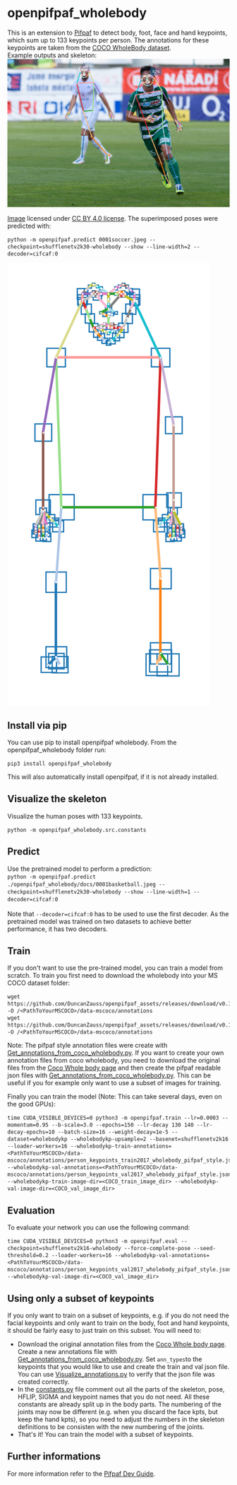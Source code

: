 # openpifpaf_wholebody
This is an extension to [Pifpaf](https://github.com/vita-epfl/openpifpaf) to detect body, foot, face and hand keypoints, which sum up to 133 keypoints per person. The annotations for these keypoints are taken from the [COCO WholeBody dataset](https://github.com/jin-s13/COCO-WholeBody). <br/> Example outputs and skeleton:
![Soccer players with superimposed predictions](/docs/0001soccer.jpeg.predictions.png)

[Image](https://de.wikipedia.org/wiki/Kamil_Vacek#/media/Datei:Kamil_Vacek_20200627.jpg) licensed under [CC BY 4.0 license](https://creativecommons.org/licenses/by/4.0/).
The superimposed poses were predicted with:
```
python -m openpifpaf.predict 0001soccer.jpeg --checkpoint=shufflenetv2k30-wholebody --show --line-width=2 --decoder=cifcaf:0
```

![Skeleton](/docs/skeleton_wholebody.png)

## Install via pip
You can use pip to install openpifpaf wholebody. From the openpifpaf_wholebody folder run:
```
pip3 install openpifpaf_wholebody
```
This will also automatically install openpifpaf, if it is not already installed.

## Visualize the skeleton
Visualize the human poses with 133 keypoints.
```
python -m openpifpaf_wholebody.src.constants
```

## Predict
Use the pretrained model to perform a prediction:<br/>
`python -m openpifpaf.predict ./openpifpaf_wholebody/docs/0001basketball.jpeg --checkpoint=shufflenetv2k30-wholebody --show --line-width=1 --decoder=cifcaf:0`
<br/> <br/> Note that `--decoder=cifcaf:0` has to be used to use the first decoder. As the pretrained model was trained on two datasets to achieve better performance, it has two decoders.

## Train
If you don't want to use the pre-trained model, you can train a model from scratch.
To train you first need to download the wholebody into your MS COCO dataset folder:
```
wget https://github.com/DuncanZauss/openpifpaf_assets/releases/download/v0.1.0/person_keypoints_train2017_wholebody_pifpaf_style.json -O /<PathToYourMSCOCO>/data-mscoco/annotations
wget https://github.com/DuncanZauss/openpifpaf_assets/releases/download/v0.1.0/person_keypoints_val2017_wholebody_pifpaf_style.json -O /<PathToYourMSCOCO>/data-mscoco/annotations
```
Note: The pifpaf style annotation files were create with [Get_annotations_from_coco_wholebody.py](/openpifpaf_wholebody/Helper_scripts/Get_annotations_from_coco_wholebody.py). If you want to create your own annotation files from coco wholebody, you need to download the original files from the [Coco Whole body page](https://github.com/jin-s13/COCO-WholeBody#download) and then create the pifpaf readable json files with [Get_annotations_from_coco_wholebody.py](/openpifpaf_wholebody/Helper_scripts/Get_annotations_from_coco_wholebody.py). This can be useful if you for example only want to use a subset of images for training.

Finally you can train the model (Note: This can take several days, even on the good GPUs):<br/>
```
time CUDA_VISIBLE_DEVICES=0 python3 -m openpifpaf.train --lr=0.0003 --momentum=0.95 --b-scale=3.0 --epochs=150 --lr-decay 130 140 --lr-decay-epochs=10 --batch-size=16 --weight-decay=1e-5 --dataset=wholebodykp --wholebodykp-upsample=2 --basenet=shufflenetv2k16 --loader-workers=16 --wholebodykp-train-annotations=<PathToYourMSCOCO>/data-mscoco/annotations/person_keypoints_train2017_wholebody_pifpaf_style.json --wholebodykp-val-annotations=<PathToYourMSCOCO>/data-mscoco/annotations/person_keypoints_val2017_wholebody_pifpaf_style.json --wholebodykp-train-image-dir=<COCO_train_image_dir> --wholebodykp-val-image-dir=<COCO_val_image_dir>
```

## Evaluation
To evaluate your network you can use the following command:<br/>
```
time CUDA_VISIBLE_DEVICES=0 python3 -m openpifpaf.eval --checkpoint=shufflenetv2k16-wholebody --force-complete-pose --seed-threshold=0.2 --loader-workers=16 --wholebodykp-val-annotations=<PathToYourMSCOCO>/data-mscoco/annotations/person_keypoints_val2017_wholebody_pifpaf_style.json --wholebodykp-val-image-dir=<COCO_val_image_dir>
```

## Using only a subset of keypoints
If you only want to train on a subset of keypoints, e.g. if you do not need the facial keypoints and only want to train on the body, foot and hand keypoints, it should be fairly easy to just train on this subset. You will need to:
- Download the original annotation files from the [Coco Whole body page](https://github.com/jin-s13/COCO-WholeBody#download). Create a new annotations file with [Get_annotations_from_coco_wholebody.py](/Helper_scripts/Get_annotations_from_coco_wholebody.py). Set `ann_types`to the keypoints that you would like to use and create the train and val json file. You can use [Visualize_annotations.py](/Helper_scripts/Visualize_annotations.py.py) to verify that the json file was created correctly.
- In the [constants.py](/openpifpaf_wholebody/constants.py) file comment out all the parts of the skeleton, pose, HFLIP, SIGMA and keypoint names that you do not need. All these constants are already split up in the body parts. The numbering of the joints may now be different (e.g. when you discard the face kpts, but keep the hand kpts), so you need to adjust the numbers in the skeleton definitions to be consisten with the new numbering of the joints.
- That's it! You can train the model with a subset of keypoints.

## Further informations
For more information refer to the [Pifpaf Dev Guide](https://vita-epfl.github.io/openpifpaf/dev/intro.html).
